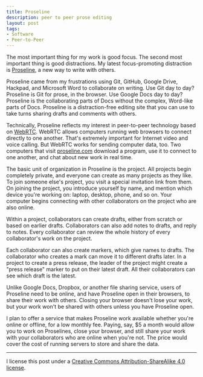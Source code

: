 ```yaml
---
title: Proseline
description: peer to peer prose editing
layout: post
tags:
- Software
- Peer-to-Peer
---
```


The most important thing for my work is good focus.  The second most important thing is good distractions.  My latest focus-promoting distraction is [Proseline](https://proseline.com), a new way to write with others.

Proseline came from my frustrations using Git, GitHub, Google Drive, Hackpad, and Microsoft Word to collaborate on writing.  Use Git day to day?  Proseline is Git for prose, in the browser.  Use Google Docs day to day?  Proseline is the collaborating parts of Docs without the complex, Word-like parts of Docs.  Proseline is a distraction-free editing site that you can use to take turns sharing drafts and comments with others.

Technically, Proseline reflects my interest in peer-to-peer technology based on [WebRTC](https://webrtc.org).  WebRTC allows computers running web browsers to connect directly to one another.  That's extremely important for Internet video and voice calling.  But WebRTC works for sending computer data, too.  Two computers that visit [proseline.com](https://proseline.com) download a program, use it to connect to one another, and chat about new work in real time.

The basic unit of organization in Proseline is the project.  All projects begin completely private, and everyone can create as many projects as they like.  To join someone else's project, you visit a special invitation link from them.  On joining the project, you introduce yourself by name, and mention which device you're working on: laptop, desktop, phone, and so on.  Your computer begins connecting with other collaborators on the project who are also online.

Within a project, collaborators can create drafts, either from scratch or based on earlier drafts.  Collaborators can also add notes to drafts, and reply to notes.  Every collaborator can review the whole history of every collaborator's work on the project.

Each collaborator can also create markers, which give names to drafts.  The collaborator who creates a mark can move it to different drafts later.  In a project to create a press release, the leader of the project might create a "press release" marker to put on their latest draft.  All their collaborators can see which draft is the latest.

Unlike Google Docs, Dropbox, or another file sharing service, users of Proseline need to be online, and have Proseline open in their browsers, to share their work with others.  Closing your browser doesn't lose your work, but your work won't be shared with others unless you have Proseline open.

I plan to offer a service that makes Proseline work available whether you're online or offline, for a low monthly fee.  Paying, say, $5 a month would allow you to work on Proselines, close your browser, and still share your work with your collaborators who are online when you're not.  The price would cover the cost of running servers to store and share the data.

---

I license this post under a [Creative Commons Attribution-ShareAlike 4.0 license](https://creativecommons.org/licenses/by-sa/4.0/legalcode).
